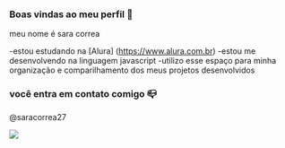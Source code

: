 ### Boas vindas ao meu perfil 💙

meu nome é sara correa

-estou estudando na [Alura] (https://www.alura.com.br)
-estou me desenvolvendo na linguagem javascript
-utilizo esse espaço para minha organização e comparilhamento dos meus projetos desenvolvidos

### você entra em contato comigo 📪

@saracorrea27



![](https://media.tenor.com/xKMgBoUw2LwAAAAi/molesta-raven.gif)
